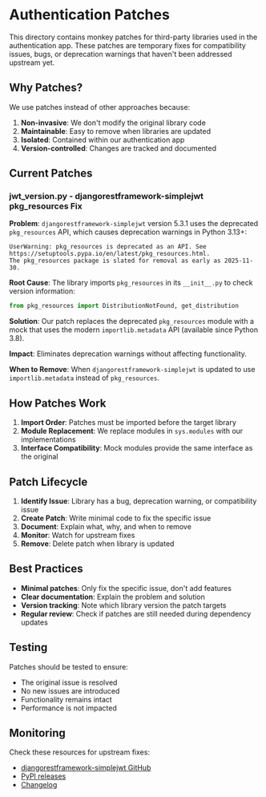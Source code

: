 # Authentication Patches

This directory contains monkey patches for third-party libraries used in the authentication app. These patches are temporary fixes for compatibility issues, bugs, or deprecation warnings that haven't been addressed upstream yet.

## Why Patches?

We use patches instead of other approaches because:

1. **Non-invasive**: We don't modify the original library code
2. **Maintainable**: Easy to remove when libraries are updated
3. **Isolated**: Contained within our authentication app
4. **Version-controlled**: Changes are tracked and documented

## Current Patches

### jwt_version.py - djangorestframework-simplejwt pkg_resources Fix

**Problem**: `djangorestframework-simplejwt` version 5.3.1 uses the deprecated `pkg_resources` API, which causes deprecation warnings in Python 3.13+:

```
UserWarning: pkg_resources is deprecated as an API. See https://setuptools.pypa.io/en/latest/pkg_resources.html.
The pkg_resources package is slated for removal as early as 2025-11-30.
```

**Root Cause**: The library imports `pkg_resources` in its `__init__.py` to check version information:
```python
from pkg_resources import DistributionNotFound, get_distribution
```

**Solution**: Our patch replaces the deprecated `pkg_resources` module with a mock that uses the modern `importlib.metadata` API (available since Python 3.8).

**Impact**: Eliminates deprecation warnings without affecting functionality.

**When to Remove**: When `djangorestframework-simplejwt` is updated to use `importlib.metadata` instead of `pkg_resources`.

## How Patches Work

1. **Import Order**: Patches must be imported before the target library
2. **Module Replacement**: We replace modules in `sys.modules` with our implementations
3. **Interface Compatibility**: Mock modules provide the same interface as the original

## Patch Lifecycle

1. **Identify Issue**: Library has a bug, deprecation warning, or compatibility issue
2. **Create Patch**: Write minimal code to fix the specific issue
3. **Document**: Explain what, why, and when to remove
4. **Monitor**: Watch for upstream fixes
5. **Remove**: Delete patch when library is updated

## Best Practices

- **Minimal patches**: Only fix the specific issue, don't add features
- **Clear documentation**: Explain the problem and solution
- **Version tracking**: Note which library version the patch targets
- **Regular review**: Check if patches are still needed during dependency updates

## Testing

Patches should be tested to ensure:
- The original issue is resolved
- No new issues are introduced
- Functionality remains intact
- Performance is not impacted

## Monitoring

Check these resources for upstream fixes:
- [djangorestframework-simplejwt GitHub](https://github.com/jazzband/djangorestframework-simplejwt)
- [PyPI releases](https://pypi.org/project/djangorestframework-simplejwt/)
- [Changelog](https://django-rest-framework-simplejwt.readthedocs.io/en/latest/changelog.html)